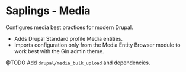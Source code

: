 # Saplings - Media

Configures media best practices for modern Drupal.

* Adds Drupal Standard profile Media entities.
* Imports configuration only from the Media Entity Browser module to work best
with the Gin admin theme.

@TODO Add `drupal/media_bulk_upload` and dependencies.
